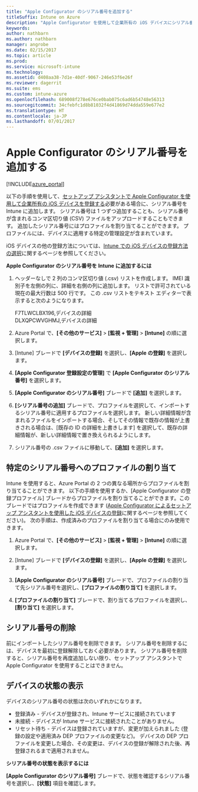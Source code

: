 ```yaml
---
title: "Apple Configurator のシリアル番号を追加する"
titleSuffix: Intune on Azure
description: "Apple Configurator を使用して企業所有の iOS デバイスにシリアル番号を追加する方法について説明します。\""
keywords: 
author: nathbarn
ms.author: nathbarn
manager: angrobe
ms.date: 02/15/2017
ms.topic: article
ms.prod: 
ms.service: microsoft-intune
ms.technology: 
ms.assetid: d408aa38-7d1e-40df-9067-246e53f6e26f
ms.reviewer: dagerrit
ms.suite: ems
ms.custom: intune-azure
ms.openlocfilehash: 689008f278e676ce0bab075c6ad6b54748e56313
ms.sourcegitcommit: 34cfebfc1d8b81032f4d41869d74dda559e677e2
ms.translationtype: HT
ms.contentlocale: ja-JP
ms.lasthandoff: 07/01/2017
---
```

# <a name="add-apple-configurator-serial-numbers"></a>Apple Configurator のシリアル番号を追加する

[!INCLUDE[azure_portal](./includes/azure_portal.md)]

以下の手順を使用して、[セットアップ アシスタントで Apple Configurator を使用して企業所有の iOS デバイスを登録する](apple-configurator-setup-assistant-enroll-ios.md)必要がある場合に、シリアル番号を Intune に追加します。 シリアル番号は 1 つずつ追加することも、シリアル番号が含まれるコンマ区切り値 (CSV) ファイルをアップロードすることもできます。 追加したシリアル番号にはプロファイルを割り当てることができます。 プロファイルには、デバイスに適用する特定の管理設定が含まれています。

iOS デバイスの他の登録方法については、[Intune での iOS デバイスの登録方法の選択](enrollment-method-choose-ios.md)に関するページを参照してください。

**Apple Configurator のシリアル番号を Intune に追加するには**

1. ヘッダーなしで 2 列のコンマ区切り値 (.csv) リストを作成します。 IMEI 識別子を左側の列に、詳細を右側の列に追加します。 リストで許可されている現在の最大行数は 500 行です。 この .csv リストをテキスト エディターで表示すると次のようになります。

    F7TLWCLBX196,デバイスの詳細</br>
    DLXQPCWVGHMJ,デバイスの詳細

2. Azure Portal で、**[その他のサービス]** > **[監視 + 管理]** > **[Intune]** の順に選択します。

3.  [Intune] ブレードで **[デバイスの登録]** を選択し、**[Apple の登録]** を選択します。

4. **[Apple Configurator 登録設定の管理]** で **[Apple Configurator のシリアル番号]** を選択します。

5. **[Apple Configurator のシリアル番号]** ブレードで **[追加]** を選択します。

6. **[シリアル番号の追加]** ブレードで、プロファイルを選択して、インポートするシリアル番号に適用するプロファイルを選択します。 新しい詳細情報が含まれるファイルをインポートする場合、そしてその情報で既存の情報が上書きされる場合は、[既存の ID の詳細を上書きします] を選択して、既存の詳細情報が、新しい詳細情報で置き換えられるようにします。

7. シリアル番号の .csv ファイルに移動して、**[追加]** を選択します。

## <a name="assign-a-profile-to-specific-serial-numbers"></a>特定のシリアル番号へのプロファイルの割り当て

Intune を使用すると、Azure Portal の 2 つの異なる場所からプロファイルを割り当てることができます。 以下の手順を使用するか、[Apple Configurator の登録プロファイル] ブレードからプロファイルを割り当てることができます。このブレードではプロファイルを作成できます ([Apple Configurator によるセットアップ アシスタントを使用した iOS デバイスの登録](apple-configurator-setup-assistant-enroll-ios.md)に関するページを参照してください)。 次の手順は、作成済みのプロファイルを割り当てる場合にのみ使用できます。

1. Azure Portal で、**[その他のサービス]** > **[監視 + 管理]** > **[Intune]** の順に選択します。

2. [Intune] ブレードで **[デバイスの登録]** を選択し、**[Apple の登録]** を選択します。

3. **[Apple Configurator のシリアル番号]** ブレードで、プロファイルの割り当て先シリアル番号を選択し、**[プロファイルの割り当て]** を選択します。

4. **[プロファイルの割り当て]** ブレードで、割り当てるプロファイルを選択し、**[割り当て]** を選択します。

## <a name="delete-serial-numbers"></a>シリアル番号の削除
前にインポートしたシリアル番号を削除できます。 シリアル番号を削除するには、デバイスを最初に登録解除しておく必要があります。 シリアル番号を削除すると、シリアル番号を再度追加しない限り、セットアップ アシスタントで Apple Configurator を使用することはできません。

## <a name="view-the-state-of-a-device"></a>デバイスの状態の表示
デバイスのシリアル番号の状態は次のいずれかになります。

- 登録済み - デバイスが登録され、Intune サービスに接続されています
- 未接続 - デバイスが Intune サービスに接続されたことがありません。
- リセット待ち - デバイスは登録されていますが、変更が加えられました (登録の設定や適用済み DEP プロファイルの変更など)。 デバイスの DEP プロファイルを変更した場合、その変更は、デバイスの登録が解除された後、再登録されるまで適用されません。

**シリアル番号の状態を表示するには**

**[Apple Configurator のシリアル番号]** ブレードで、状態を確認するシリアル番号を選択し、**[状態]** 項目を確認します。
